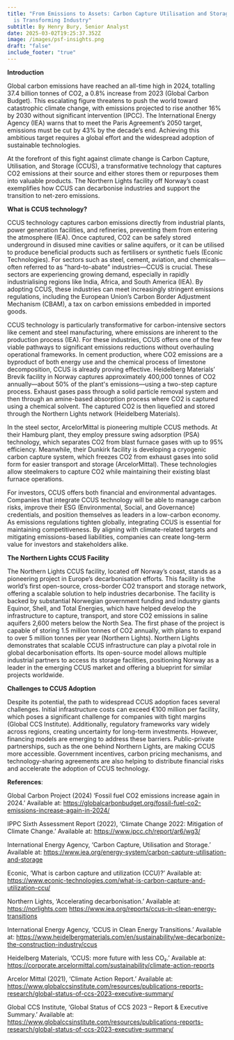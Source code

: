 ```yaml
---
title: "From Emissions to Assets: Carbon Capture Utilisation and Storage (CCUS)
  is Transforming Industry"
subtitle: By Henry Bury, Senior Analyst
date: 2025-03-02T19:25:37.352Z
image: /images/psf-insights.png
draft: "false"
include_footer: "true"
---
```

**Introduction**

Global carbon emissions have reached an all-time high in 2024, totalling 37.4 billion tonnes of CO2, a 0.8% increase from 2023 (Global Carbon Budget). This escalating figure threatens to push the world toward catastrophic climate change, with emissions projected to rise another 16% by 2030 without significant intervention (IPCC). The International Energy Agency (IEA) warns that to meet the Paris Agreement’s 2050 target, emissions must be cut by 43% by the decade’s end. Achieving this ambitious target requires a global effort and the widespread adoption of sustainable technologies.

At the forefront of this fight against climate change is Carbon Capture, Utilisation, and Storage (CCUS), a transformative technology that captures CO2 emissions at their source and either stores them or repurposes them into valuable products. The Northern Lights facility off Norway’s coast exemplifies how CCUS can decarbonise industries and support the transition to net-zero emissions.

**What is CCUS technology?**

CCUS technology captures carbon emissions directly from industrial plants, power generation facilities, and refineries, preventing them from entering the atmosphere (IEA). Once captured, CO2 can be safely stored underground in disused mine cavities or saline aquifers, or it can be utilised to produce beneficial products such as fertilisers or synthetic fuels (Econic Technologies). For sectors such as steel, cement, aviation, and chemicals—often referred to as "hard-to-abate" industries—CCUS is crucial. These sectors are experiencing growing demand, especially in rapidly industrialising regions like India, Africa, and South America (IEA). By adopting CCUS, these industries can meet increasingly stringent emissions regulations, including the European Union’s Carbon Border Adjustment Mechanism (CBAM), a tax on carbon emissions embedded in imported goods.

CCUS technology is particularly transformative for carbon-intensive sectors like cement and steel manufacturing, where emissions are inherent to the production process (IEA). For these industries, CCUS offers one of the few viable pathways to significant emissions reductions without overhauling operational frameworks. In cement production, where CO2 emissions are a byproduct of both energy use and the chemical process of limestone decomposition, CCUS is already proving effective. Heidelberg Materials’ Brevik facility in Norway captures approximately 400,000 tonnes of CO2 annually—about 50% of the plant's emissions—using a two-step capture process. Exhaust gases pass through a solid particle removal system and then through an amine-based absorption process where CO2 is captured using a chemical solvent. The captured CO2 is then liquefied and stored through the Northern Lights network (Heidelberg Materials).

In the steel sector, ArcelorMittal is pioneering multiple CCUS methods. At their Hamburg plant, they employ pressure swing adsorption (PSA) technology, which separates CO2 from blast furnace gases with up to 95% efficiency. Meanwhile, their Dunkirk facility is developing a cryogenic carbon capture system, which freezes CO2 from exhaust gases into solid form for easier transport and storage (ArcelorMittal). These technologies allow steelmakers to capture CO2 while maintaining their existing blast furnace operations.

For investors, CCUS offers both financial and environmental advantages. Companies that integrate CCUS technology will be able to manage carbon risks, improve their ESG (Environmental, Social, and Governance) credentials, and position themselves as leaders in a low-carbon economy. As emissions regulations tighten globally, integrating CCUS is essential for maintaining competitiveness. By aligning with climate-related targets and mitigating emissions-based liabilities, companies can create long-term value for investors and stakeholders alike.

**The Northern Lights CCUS Facility**

The Northern Lights CCUS facility, located off Norway’s coast, stands as a pioneering project in Europe’s decarbonisation efforts. This facility is the world’s first open-source, cross-border CO2 transport and storage network, offering a scalable solution to help industries decarbonise. The facility is backed by substantial Norwegian government funding and industry giants Equinor, Shell, and Total Energies, which have helped develop the infrastructure to capture, transport, and store CO2 emissions in saline aquifers 2,600 meters below the North Sea. The first phase of the project is capable of storing 1.5 million tonnes of CO2 annually, with plans to expand to over 5 million tonnes per year (Northern Lights). Northern Lights demonstrates that scalable CCUS infrastructure can play a pivotal role in global decarbonisation efforts. Its open-source model allows multiple industrial partners to access its storage facilities, positioning Norway as a leader in the emerging CCUS market and offering a blueprint for similar projects worldwide.

**Challenges to CCUS Adoption**

Despite its potential, the path to widespread CCUS adoption faces several challenges. Initial infrastructure costs can exceed €100 million per facility, which poses a significant challenge for companies with tight margins (Global CCS Institute). Additionally, regulatory frameworks vary widely across regions, creating uncertainty for long-term investments. However, financing models are emerging to address these barriers. Public-private partnerships, such as the one behind Northern Lights, are making CCUS more accessible. Government incentives, carbon pricing mechanisms, and technology-sharing agreements are also helping to distribute financial risks and accelerate the adoption of CCUS technology.

**References**:

Global Carbon Project (2024) ‘Fossil fuel CO2 emissions increase again in 2024.’ Available at: https://globalcarbonbudget.org/fossil-fuel-co2-emissions-increase-again-in-2024/

IPPC Sixth Assessment Report (2022), ‘Climate Change 2022: Mitigation of Climate Change.’ Available at: https://www.ipcc.ch/report/ar6/wg3/

International Energy Agency, ‘Carbon Capture, Utilisation and Storage.’ Available at: https://www.iea.org/energy-system/carbon-capture-utilisation-and-storage

Econic, ‘What is carbon capture and utilization (CCU)?’ Available at: https://www.econic-technologies.com/what-is-carbon-capture-and-utilization-ccu/

Northern Lights, ‘Accelerating decarbonisation.’ Available at: https://norlights.com https://www.iea.org/reports/ccus-in-clean-energy-transitions

International Energy Agency, ‘CCUS in Clean Energy Transitions.’ Available at: https://www.heidelbergmaterials.com/en/sustainability/we-decarbonize-the-construction-industry/ccus

Heidelberg Materials, ‘CCUS: more future with less CO₂.’ Available at: https://corporate.arcelormittal.com/sustainability/climate-action-reports

Arcelor Mittal (2021), ‘Climate Action Report.’ Available at: https://www.globalccsinstitute.com/resources/publications-reports-research/global-status-of-ccs-2023-executive-summary/

Global CCS Institute, ‘Global Status of CCS 2023 – Report & Executive Summary.’ Available at: https://www.globalccsinstitute.com/resources/publications-reports-research/global-status-of-ccs-2023-executive-summary/